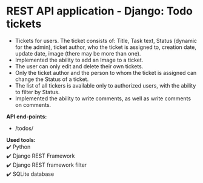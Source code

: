 # REST API application - Django: Todo tickets

- Tickets for users. The ticket consists of: Title, Task text, Status (dynamic for the admin), ticket author, who the ticket is assigned to, creation date, update date, image (there may be more than one).
- Implemented the ability to add an Image to a ticket.
- The user can only edit and delete their own tickets.
- Only the ticket author and the person to whom the ticket is assigned can change the Status of a ticket.
- The list of all tickers is available only to authorized users, with the ability to filter by Status.
- Implemented the ability to write comments, as well as write comments on comments.

__API end-points:__
- /todos/


__Used tools:__    
:heavy_check_mark: Python     
:heavy_check_mark: Django REST Framework      
:heavy_check_mark: Django REST framework filter     
:heavy_check_mark: SQLite database    
